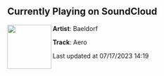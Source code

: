 ## Currently Playing on SoundCloud

[<img align="left" width="100" src="https://i1.sndcdn.com/artworks-0f4lIXpPUHPV3ykj-JyY6Jg-t500x500.jpg">](https://soundcloud.com/baeldorf/aero)

**Artist**: Baeldorf 

**Track**: Aero

Last updated at 07/17/2023 14:19
